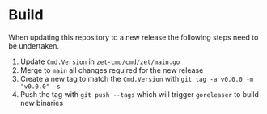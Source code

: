 # Build

When updating this repository to a new release the following steps need to be undertaken.

1. Update `Cmd.Version` in `zet-cmd/cmd/zet/main.go`
2. Merge to `main` all changes required for the new release
3. Create a new tag to match the `Cmd.Version` with `git tag -a v0.0.0 -m "v0.0.0" -s`
4. Push the tag with `git push --tags` which will trigger `goreleaser` to build new binaries
